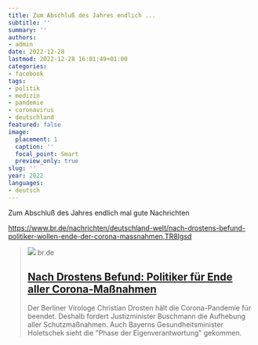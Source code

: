 ```yaml
---
title: Zum Abschluß des Jahres endlich ...
subtitle: ''
summary: ''
authors:
- admin
date: 2022-12-28
lastmod: 2022-12-28 16:01:49+01:00
categories:
- facebook
tags:
- politik
- medizin
- pandemie
- coronavirus
- deutschland
featured: false
image:
  placement: 1
  caption: ''
  focal_point: Smart
  preview_only: true
slug: ''
year: 2022
languages:
- deutsch
---
```


Zum Abschluß des Jahres endlich mal gute Nachrichten

https://www.br.de/nachrichten/deutschland-welt/nach-drostens-befund-politiker-wollen-ende-der-corona-massnahmen,TR8Igsd
> [![](https://img.br.de/d32497cb-cbbf-46a5-80f0-ec3c2f555218.jpeg?q=80&rect=0%2C311%2C4358%2C2453&w=1600&h=900)](https://www.br.de/nachrichten/deutschland-welt/nach-drostens-befund-politiker-wollen-ende-der-corona-massnahmen,TR8Igsd)
> br.de
> ## [Nach Drostens Befund: Politiker für Ende aller Corona-Maßnahmen](https://www.br.de/nachrichten/deutschland-welt/nach-drostens-befund-politiker-wollen-ende-der-corona-massnahmen,TR8Igsd)
>
>Der Berliner Virologe Christian Drosten hält die Corona-Pandemie für beendet. Deshalb fordert Justizminister Buschmann die Aufhebung aller Schutzmaßnahmen. Auch Bayerns Gesundheitsminister Holetschek sieht die "Phase der Eigenverantwortung" gekommen.